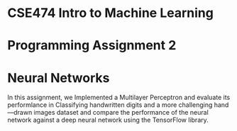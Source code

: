 # CSE474 Intro to Machine Learning 
# Programming Assignment 2
# Neural Networks

In this assignment, we Implemented a Multilayer Perceptron and evaluate
its performlance in Classifying handwritten digits and a more
challenging hand—drawn images dataset and compare the performance of the neural network against a deep
neural network using the TensorFlow library.
